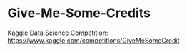 # Give-Me-Some-Credits
Kaggle Data Science Competition: https://www.kaggle.com/competitions/GiveMeSomeCredit
